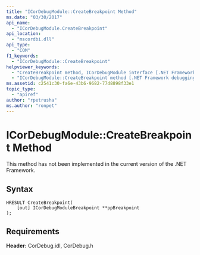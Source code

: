```yaml
---
title: "ICorDebugModule::CreateBreakpoint Method"
ms.date: "03/30/2017"
api_name: 
  - "ICorDebugModule.CreateBreakpoint"
api_location: 
  - "mscordbi.dll"
api_type: 
  - "COM"
f1_keywords: 
  - "ICorDebugModule::CreateBreakpoint"
helpviewer_keywords: 
  - "CreateBreakpoint method, ICorDebugModule interface [.NET Framework debugging]"
  - "ICorDebugModule::CreateBreakpoint method [.NET Framework debugging]"
ms.assetid: c2541c30-fa6e-43b6-9682-77d8898f33e1
topic_type: 
  - "apiref"
author: "rpetrusha"
ms.author: "ronpet"
---
```

# ICorDebugModule::CreateBreakpoint Method
This method has not been implemented in the current version of the .NET Framework.  
  
## Syntax  
  
```  
HRESULT CreateBreakpoint(  
    [out] ICorDebugModuleBreakpoint **ppBreakpoint  
);  
```  
  
## Requirements  
 **Header:** CorDebug.idl, CorDebug.h

